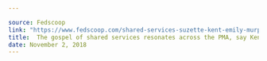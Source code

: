 ```yaml
---

source: Fedscoop
link: "https://www.fedscoop.com/shared-services-suzette-kent-emily-murphy-it-modernization/"
title:  The gospel of shared services resonates across the PMA, say Kent and Murphy
date: November 2, 2018
---
```

